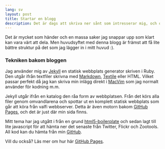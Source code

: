 ```yaml
---
lang: sv
layout: post 
title: Startar en blogg
description: Det är dags att skriva ner sånt som intresserar mig, och om det intresserar mig finns det säker någon annan där ute som tycker lika.
---
```


Det är mycket som händer och en massa saker jag snappar upp som klart kan vara värt att dela.
Men huvudsyftet med denna blogg är främst att få lite bättre struktur på det som jag lägger in i mitt huvud :).

### Tekniken bakom bloggen

Jag använder mig av [Jekyll](http://github.com/mojombo/jekyll) en statisk webbplats generator skriven i Ruby.
Den utgår ifrån textfiler skrivna med [Markdown](http://en.wikipedia.org/wiki/Markdown), [Textile](http://en.wikipedia.org/wiki/Textile_(markup_language)) eller HTML. Vilket passar perfekt då jag kan skriva min inlägg direkt i [MacVim](http://code.google.com/p/macvim/) som jag normalt använder för kodning m.m.

Jekyll utgår ifrån en katalog den råa form av webbplatsen. Från det körs alla filer genom omvandlarena och spottar ut en komplett statisk webbplats som går att köra från valfi webbserver.
Detta är även motorn bakom [GitHub Pages](http://pages.github.com/), och det är just där min sida finns. 

Mitt tema har jag utgått i från en grund [html5-boilerplate](http://html5boilerplate.com/) och sedan lagt till lite javascript för att hämta ner det senaste från Twitter, Flickr och Zootools. All kod kan du hämta från min [GitHub](http://github.com/walm).

Vill du också? Läs mer om hur här [GitHub Pages](http://pages.github.com/).

